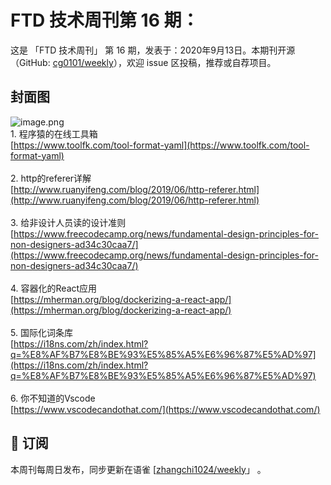 # FTD 技术周刊第 16 期：
这是 「FTD 技术周刊」 第 16 期，发表于：2020年9月13日。本期刊开源（GitHub: [cg0101/weekly](https://github.com/cg0101/weekly)），欢迎 issue 区投稿，推荐或自荐项目。
## 封面图
![image.png](https://cdn.nlark.com/yuque/0/2020/png/132503/1605583329983-0ab2fdcd-bff2-4578-b606-7f13ba246dc9.png#height=720&id=PEpy0&margin=%5Bobject%20Object%5D&name=image.png&originHeight=720&originWidth=1080&originalType=binary&size=1015641&status=done&style=none&width=1080)<br />1. 程序猿的在线工具箱<br />[https://www.toolfk.com/tool-format-yaml](https://www.toolfk.com/tool-format-yaml)<br />
<br />2. http的referer详解<br />[http://www.ruanyifeng.com/blog/2019/06/http-referer.html](http://www.ruanyifeng.com/blog/2019/06/http-referer.html)<br />
<br />3. 给非设计人员读的设计准则<br />[https://www.freecodecamp.org/news/fundamental-design-principles-for-non-designers-ad34c30caa7/](https://www.freecodecamp.org/news/fundamental-design-principles-for-non-designers-ad34c30caa7/)<br />
<br />4. 容器化的React应用<br />[https://mherman.org/blog/dockerizing-a-react-app/](https://mherman.org/blog/dockerizing-a-react-app/)<br />
<br />5. 国际化词条库<br />[https://i18ns.com/zh/index.html?q=%E8%AF%B7%E8%BE%93%E5%85%A5%E6%96%87%E5%AD%97](https://i18ns.com/zh/index.html?q=%E8%AF%B7%E8%BE%93%E5%85%A5%E6%96%87%E5%AD%97)<br />
<br />6. 你不知道的Vscode<br />[https://www.vscodecandothat.com/](https://www.vscodecandothat.com/)



## 📅 订阅
本周刊每周日发布，同步更新在语雀 [[zhangchi1024/weekly](https://www.yuque.com/zhangchi1024/weekly)」 。